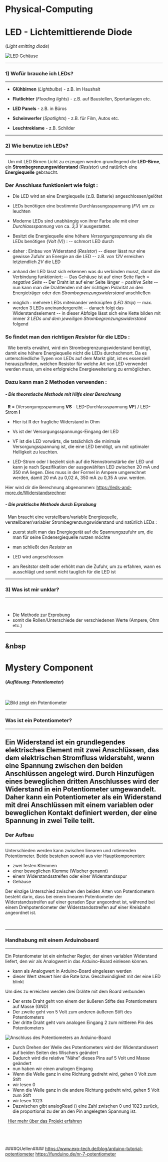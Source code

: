 # Physical-Computing

# LED - Lichtemittierende Diode
(*Light emitting diode*)
 &nbsp;
 
 ![LED Gehäuse](https://res.cloudinary.com/rsc/image/upload/b_rgb:FFFFFF,c_pad,dpr_1.0,f_auto,h_843,q_auto,w_1500/c_pad,h_843,w_1500/F2285988-01?pgw=1&pgwact=1)
 
---
### **1) Wofür brauche ich LEDs?**
---

- **Glühbirnen** (*Lightbulbs*) - z.B. im Haushalt

- **Flutlichter** (*Flooding lights*)  -  z.B. auf Baustellen, Sportanlagen etc.
- **LED Panels**  -  z.B. in Büros 
- **Scheinwerfer** (*Spotlights*)  -   z.B. für Film, Autos etc.
- **Leuchtreklame**  -  z.B. Schilder

---
### **2) Wie benutze ich LEDs?**
---
 &nbsp;
Um mit LED Birnen Licht zu erzeugen werden grundlegend die **LED-Birne**, ein **Strombegrenzungswiderstand** (*Resistor*) und natürlich eine **Energiequelle** gebraucht.

### Der Anschluss funktioniert wie folgt :


- Die LED wird an eine Energiequelle (z.B. Batterie) angeschlossen/gelötet

- LEDs benötigen eine bestimmte Durchlassungsspannung (*FV*) um zu leuchten
- Moderne LEDs sind unabhängig von ihrer Farbe alle mit einer *Durchlassspannung* von ca. *3,3 V* ausgestattet.
- Besitzt die Energiequelle eine höhere *Versorgungsspannung* als die LEDs benötigen (*Volt (V)*) :
-- schmort LED durch
- daher : Einbau von Widerstand (*Resistor*)
-- dieser lässt nur eine gewisse Zufuhr an Energie an die LED
-- z.B. von *12V* erreichen letztendlich *2V* die LED
- anhand der LED lässt sich erkennen was du verbinden musst, damit die Verbindung funktioniert:
-- Das Gehäuse ist auf einer Seite flach = *negative Seite*
-- Der Draht ist auf einer Seite länger = *positive Seite*
-- nun kann man die Drahtenden mit der richtigen Polarität an den Energieträger oder den *Strombegrenzungswiderstand* anschließen
- möglich : mehrere LEDs miteinander verknüpfen (*LED Strip*)
-- max. werden 3 LEDs aneinandergereiht
-- danach folgt das Widerstandselement
-- in dieser Abfolge lässt sich eine Kette bilden mit immer *3 LEDs und dem jeweiligen Strombegrenzungswiderstand* folgend

### So findet man den richtigen *Resistor* für die LEDs :
 &nbsp;
Wie bereits erwähnt, wird ein Strombegrenzungswiderstand benötigt, damit eine höhere Energiequelle nicht die LEDs durchschmort. Da es unterschiedliche Typen von LEDs auf dem Markt gibt, ist es essenziell herauszufinden, welchen Resistor für welche Art von LED verwendet werden muss, um eine erfolgreiche Energieweiterlung zu ermöglichen.
 &nbsp;

### Dazu kann man 2 Methoden verwenden :
##### - Die theoretische Methode mit Hilfe einer Berechnung
 &nbsp;
**R** = (Versorgungsspannung **VS** - LED-Durchlassspannung **VF**) / LED-Strom **I**
 &nbsp;
 - Hier ist R der fragliche Widerstand in Ohm

- Vs ist der Versorgungsspannungs-Eingang der LED
- VF ist die LED vorwärts, die tatsächlich die minimale Versorgungsspannung ist, die eine LED benötigt, um mit optimaler Helligkeit zu leuchten.
- LED-Strom oder I bezieht sich auf die Nennstromstärke der LED und kann je nach Spezifikation der ausgewählten LED zwischen 20 mA und 350 mA liegen. Dies muss in der Formel in Ampere umgerechnet werden, damit 20 mA zu 0,02 A, 350 mA zu 0,35 A usw. werden.

Hier wird dir die Berechnung abgenommen:
<https://leds-and-more.de/Widerstandsrechner>
 &nbsp;
##### - Die praktische Methode durch Erprobung
 &nbsp;
 Man braucht eine verstellbare/variable Energiequelle, verstellbarer/variabler Strombegrenzungswiderstand und natürlich LEDs :
 - zuerst stellt man das Energiegerät auf die Spannungszufuhr um, die man für seine Endenergiequelle nutzen möchte
 
- man schließt den *Resistor* an
- LED wird angeschlossen
- am Resitstor stellt oder erhöht man die Zufuhr, um zu erfahren, wann es ausschlägt und somit nicht tauglich für die LED ist 
 &nbsp;
---
### **3) Was ist mir unklar?**
---
 &nbsp;
- Die Methode zur Erprobung
- somit die Rollen/Unterschiede der verschiedenen Werte (Ampere, Ohm etc.)
 &nbsp;
 
 --- 
 &nbsp
 ---

# Mystery Component
#### (*Auflösung: Potentiometer*)
 &nbsp;

![Bild zeigt ein Potentiometer](https://upload.wikimedia.org/wikipedia/commons/thumb/b/b5/Potentiometer.jpg/220px-Potentiometer.jpg)

---
### **Was ist ein Potentiometer?**
---
Ein Widerstand ist ein grundlegendes elektrisches Element mit zwei Anschlüssen, das dem elektrischen Stromfluss widersteht, wenn eine Spannung zwischen den beiden Anschlüssen angelegt wird. Durch Hinzufügen eines beweglichen dritten Anschlusses wird der Widerstand in ein Potentiometer umgewandelt. Daher kann ein Potentiometer als ein Widerstand mit drei Anschlüssen mit einem variablen oder beweglichen Kontakt definiert werden, der eine Spannung in zwei Teile teilt.
 &nbsp;
---
### **Der Aufbau**
---

Unterschieden werden kann zwischen linearen und rotierenden Potentiometer. Beide bestehen sowohl aus vier Hauptkomponenten:

-  zwei festen Klemmen
-  einer beweglichen Klemme (Wischer genannt)
-  einem Widerstandsstreifen oder einer Widerstandsspur
-  Gehäuse

Der einzige Unterschied zwischen den beiden Arten von Potentiometern besteht darin, dass bei einem linearen Potentiometer der Widerstandsstreifen auf einer geraden Spur angeordnet ist, während bei einem Drehpotentiometer der Widerstandsstreifen auf einer Kreisbahn angeordnet ist.

 &nbsp;
 
 ---
### **Handhabung mit einem Arduinoboard**
---
Ein Potentiometer ist ein einfacher Regler, der einen variablen Widerstand liefert, den wir als Analogwert in das Arduino-Board einlesen können.

- kann als Analogwert in Arduino-Board eingelesen werden
- dieser Wert steuert hier die Rate bzw. Geschwindigkeit mit der eine LED blinkt

Um dies zu erreichen werden drei Drähte mit dem Board verbunden

- Der erste Draht geht von einem der äußeren Stifte des Potentiometers auf Masse (GND)
- Der zweite geht von 5 Volt zum anderen äußeren Stift des Potentiometers
- Der dritte Draht geht vom analogen Eingang 2 zum mittleren Pin des Potentiometers

![Anschluss des Potentiometers an Arduino-Board](https://www.exp-tech.de/media/image/39/a4/5b/xpotentiometer5c4f09d4098a5.jpg.pagespeed.ic.45UiUsDwnW.webp)

- Durch Drehen der Welle des Potentiometers wird der Widerstandswert auf beiden Seiten des Wischers geändert
- Dadurch wird die relative "Nähe" dieses Pins auf 5 Volt und Masse geändert
- nun haben wir einen analogen Eingang
- Wenn die Welle ganz in eine Richtung gedreht wird, gehen 0 Volt zum Stift
- wir lesen 0
- Wenn die Welle ganz in die andere Richtung gedreht wird, gehen 5 Volt zum Stift
- wir lesen 1023
- Dazwischen gibt analogRead () eine Zahl zwischen 0 und 1023 zurück, die proportional zu der an den Pin angelegten Spannung ist.

 &nbsp;
[Hier mehr über das Projekt erfahren](https://www.behance.net/gallery/17327583/Klangfarben?tracking_source=search_projects_recommended%7Cphysical%20computing)

 &nbsp;
---

####QUellen####
<https://www.exp-tech.de/blog/arduino-tutorial-potentiometer>
<https://funduino.de/nr-7-potentiometer>
